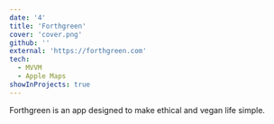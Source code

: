 ```yaml
---
date: '4'
title: 'Forthgreen'
cover: 'cover.png'
github: ''
external: 'https://forthgreen.com'
tech:
  - MVVM
  - Apple Maps
showInProjects: true
---
```


Forthgreen is an app designed to make ethical and vegan life simple.
